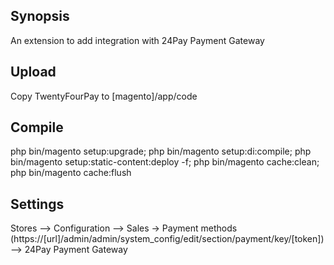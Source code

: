## Synopsis
An extension to add integration with 24Pay Payment Gateway

## Upload
Copy TwentyFourPay to [magento]/app/code

## Compile
php bin/magento setup:upgrade;
php bin/magento setup:di:compile;
php bin/magento setup:static-content:deploy -f;
php bin/magento cache:clean;
php bin/magento cache:flush

## Settings
Stores --> Configuration --> Sales -> Payment methods (https://[url]/admin/admin/system_config/edit/section/payment/key/[token]) --> 24Pay Payment Gateway
